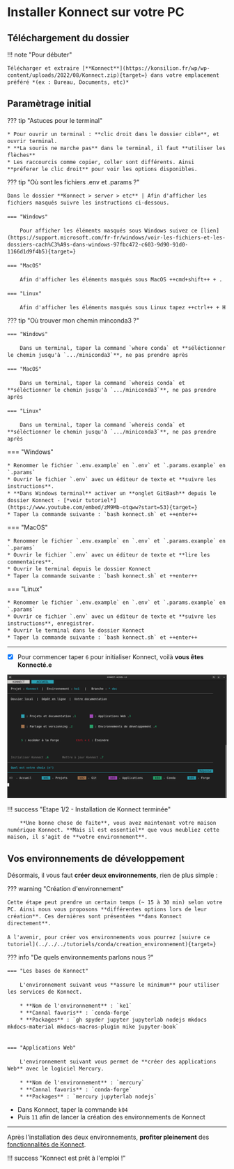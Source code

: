 # **Installer Konnect sur votre PC**

## Téléchargement du dossier

!!! note "Pour débuter"

    Télécharger et extraire [**Konnect**](https://konsilion.fr/wp/wp-content/uploads/2022/08/Konnect.zip){target=} dans votre emplacement préféré *(ex : Bureau, Documents, etc)*

## Paramètrage initial

??? tip "Astuces pour le terminal"

    * Pour ouvrir un terminal : **clic droit dans le dossier cible**, et ouvrir terminal.
    * **La souris ne marche pas** dans le terminal, il faut **utiliser les flèches**
    * Les raccourcis comme copier, coller sont différents. Ainsi **préferer le clic droit** pour voir les options disponibles.


??? tip "Où sont les fichiers .env et .params ?"

    Dans le dossier **Konnect > server > etc** | Afin d'afficher les fichiers masqués suivre les instructions ci-dessous.

    === "Windows"

        Pour afficher les éléments masqués sous Windows suivez ce [lien](https://support.microsoft.com/fr-fr/windows/voir-les-fichiers-et-les-dossiers-cach%C3%A9s-dans-windows-97fbc472-c603-9d90-91d0-1166d1d9f4b5){target=}
        
    === "MacOS"
    
        Afin d'afficher les éléments masqués sous MacOS ++cmd+shift++ + .
    
    === "Linux"
    
        Afin d'afficher les éléments masqués sous Linux tapez ++ctrl++ + H



??? tip "Où trouver mon chemin minconda3 ?"

    === "Windows"
    
        Dans un terminal, taper la command `where conda` et **séléctionner le chemin jusqu'à `.../miniconda3`**, ne pas prendre après
        
    === "MacOS"
    
        Dans un terminal, taper la command `whereis conda` et **séléctionner le chemin jusqu'à `.../miniconda3`**, ne pas prendre après
        
    === "Linux"
    
        Dans un terminal, taper la command `whereis conda` et **séléctionner le chemin jusqu'à `.../miniconda3`**, ne pas prendre après




=== "Windows"

    * Renommer le fichier `.env.example` en `.env` et `.params.example` en `.params` 
    * Ouvrir le fichier `.env` avec un éditeur de texte et **suivre les instructions**.
    * **Dans Windows terminal** activer un **onglet GitBash** depuis le dossier Konnect - [*voir tutoriel*](https://www.youtube.com/embed/zM9Mb-otqww?start=53){target=}
    * Taper la commande suivante : `bash konnect.sh` et ++enter++

=== "MacOS"

    * Renommer le fichier `.env.example` en `.env` et `.params.example` en `.params` 
    * Ouvrir le fichier `.env` avec un éditeur de texte et **lire les commentaires**.
    * Ouvrir le terminal depuis le dossier Konnect
    * Taper la commande suivante : `bash konnect.sh` et ++enter++

=== "Linux"

    * Renommer le fichier `.env.example` en `.env` et `.params.example` en `.params` 
    * Ouvrir ce fichier `.env` avec un éditeur de texte et **suivre les instructions**, enregistrer.
    * Ouvrir le terminal dans le dossier Konnect
    * Taper la commande suivante : `bash konnect.sh` et ++enter++
  

---
    
- [x] Pour commencer taper `6` pour initialiser Konnect, voilà **vous êtes Konnecté.e**

![Konnect Accueil](../../images/konnect_accueil.png)


!!! success "Etape 1/2 - Installation de Konnect terminée"
    
        **Une bonne chose de faite**, vous avez maintenant votre maison numérique Konnect. **Mais il est essentiel** que vous meubliez cette maison, il s'agit de **votre environnement**.


## Vos environnements de développement

Désormais, il vous faut **créer deux environnements**, rien de plus simple :



??? warning "Création d'environnement"

    Cette étape peut prendre un certain temps (~ 15 à 30 min) selon votre PC. Ainsi nous vous proposons **différentes options lors de leur création**. Ces dernières sont présentées **dans Konnect directement**.
    
    A l'avenir, pour créer vos environnements vous pourrez [suivre ce tutoriel](../../../tutoriels/conda/creation_environnement){target=} 


??? info "De quels environnements parlons nous ?"

    === "Les bases de Konnect"

        L'environnement suivant vous **assure le minimum** pour utiliser les services de Konnect.

        * **Nom de l'environnement** : `ke1`
        * **Cannal favoris** : `conda-forge`
        * **Packages** : `gh spyder jupyter jupyterlab nodejs mkdocs mkdocs-material mkdocs-macros-plugin mike jupyter-book`


    === "Applications Web"

        L'environnement suivant vous permet de **créer des applications Web** avec le logiciel Mercury.

        * **Nom de l'environnement** : `mercury`
        * **Cannal favoris** : `conda-forge`
        * **Packages** : `mercury jupyterlab nodejs`
        

* Dans Konnect, taper la commande `k04`
* Puis `11` afin de lancer la création des environnements de Konnect 

---

Après l'installation des deux environnements, **profiter pleinement** des [fonctionnalités de Konnect](../../fonctionnalites/interfaces). 

!!! success "Konnect est prêt à l'emploi !"


<br>

<style>
  .md-content__button {
    display: none;
  }
</style>
